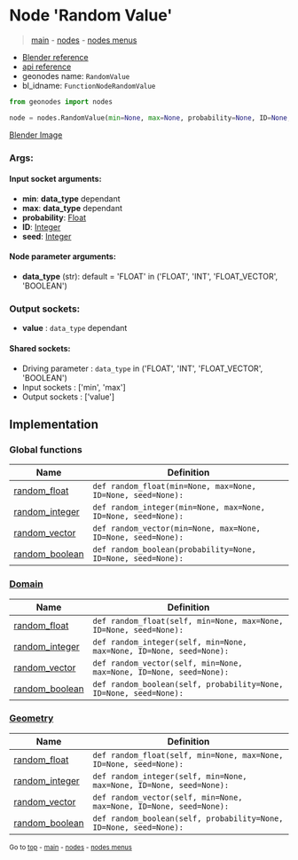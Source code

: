 # Node 'Random Value'

> [main](../structure.md) - [nodes](nodes.md) - [nodes menus](nodes_menus.md)

- [Blender reference](https://docs.blender.org/manual/en/latest/modeling/geometry_nodes/utilities/random_value.html)
- [api reference](https://docs.blender.org/api/current/bpy.types.FunctionNodeRandomValue.html)
- geonodes name: `RandomValue`
- bl_idname: `FunctionNodeRandomValue`

```python
from geonodes import nodes

node = nodes.RandomValue(min=None, max=None, probability=None, ID=None, seed=None, data_type='FLOAT')
```

[Blender Image](self.node_image_ref)

### Args:

#### Input socket arguments:

- **min**: **data_type** dependant
- **max**: **data_type** dependant
- **probability**: [Float](Float.md)
- **ID**: [Integer](Integer.md)
- **seed**: [Integer](Integer.md)

#### Node parameter arguments:

- **data_type** (str): default = 'FLOAT' in ('FLOAT', 'INT', 'FLOAT_VECTOR', 'BOOLEAN')

### Output sockets:

- **value** : ``data_type`` dependant

#### Shared sockets:

- Driving parameter : ``data_type`` in ('FLOAT', 'INT', 'FLOAT_VECTOR', 'BOOLEAN')
- Input sockets  : ['min', 'max']
- Output sockets : ['value']
## Implementation

### Global functions

| Name | Definition |
|------|------------|
 | [random_float](A.md#random_float) | `def random_float(min=None, max=None, ID=None, seed=None):` |
 | [random_integer](A.md#random_integer) | `def random_integer(min=None, max=None, ID=None, seed=None):` |
 | [random_vector](A.md#random_vector) | `def random_vector(min=None, max=None, ID=None, seed=None):` |
 | [random_boolean](A.md#random_boolean) | `def random_boolean(probability=None, ID=None, seed=None):` |

### [Domain](Domain.md)

| Name | Definition |
|------|------------|
 | [random_float](Domain.md#random_float) | `def random_float(self, min=None, max=None, ID=None, seed=None):` |
 | [random_integer](Domain.md#random_integer) | `def random_integer(self, min=None, max=None, ID=None, seed=None):` |
 | [random_vector](Domain.md#random_vector) | `def random_vector(self, min=None, max=None, ID=None, seed=None):` |
 | [random_boolean](Domain.md#random_boolean) | `def random_boolean(self, probability=None, ID=None, seed=None):` |

### [Geometry](Geometry.md)

| Name | Definition |
|------|------------|
 | [random_float](Geometry.md#random_float) | `def random_float(self, min=None, max=None, ID=None, seed=None):` |
 | [random_integer](Geometry.md#random_integer) | `def random_integer(self, min=None, max=None, ID=None, seed=None):` |
 | [random_vector](Geometry.md#random_vector) | `def random_vector(self, min=None, max=None, ID=None, seed=None):` |
 | [random_boolean](Geometry.md#random_boolean) | `def random_boolean(self, probability=None, ID=None, seed=None):` |

<sub>Go to [top](#node-Random-Value) - [main](../structure.md) - [nodes](nodes.md) - [nodes menus](nodes_menus.md)</sub>

